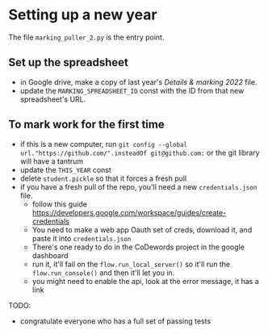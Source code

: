 # Setting up a new year

The file `marking_puller_2.py` is the entry point.

## Set up the spreadsheet

- in Google drive, make a copy of last year's _Details & marking 2022_ file.
- update the `MARKING_SPREADSHEET_ID` const with the ID from that new spreadsheet's URL.

## To mark work for the first time

- if this is a new computer, run `git config --global url."https://github.com/".insteadOf git@github.com:` or the git library will have a tantrum
- update the `THIS_YEAR` const
- delete `student.pickle` so that it forces a fresh pull
- if you have a fresh pull of the repo, you'll need a new `credentials.json` file.
  - follow this guide https://developers.google.com/workspace/guides/create-credentials
  - You need to make a web app Oauth set of creds, download it, and paste it into `credentials.json`
  - There's one ready to do in the CoDewords project in the google dashboard
  - run it, it'll fail on the `flow.run_local_server()` so it'll run the `flow.run_console()` and then it'll let you in.
  - you might need to enable the api, look at the error message, it has a link

TODO:

- congratulate everyone who has a full set of passing tests
